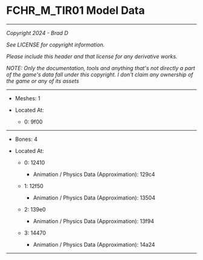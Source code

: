 # FCHR_M_TIR01 Model Data

---

*Copyright 2024 - Brad D*

*See LICENSE for copyright information.*

*Please include this header and that license for any derivative works.*

*NOTE: Only the documentation, tools and anything that's not directly a part of the game's data fall under this copyright. I don't claim any ownership of the game or any of its assets*

---

* Meshes: 1

* Located At:

  * 0: 9f00

---

* Bones: 4

* Located At:

  * 0: 12410

    * Animation / Physics Data (Approximation): 129c4

  * 1: 12f50

    * Animation / Physics Data (Approximation): 13504

  * 2: 139e0

    * Animation / Physics Data (Approximation): 13f94

  * 3: 14470

    * Animation / Physics Data (Approximation): 14a24

---

